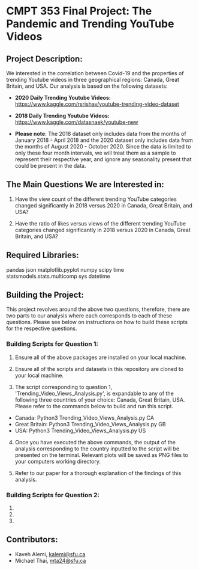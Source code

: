 # CMPT 353 Final Project: The Pandemic and Trending YouTube Videos

## Project Description: 
We interested in the correlation between Covid-19 and the properties of trending Youtube videos in three geographical regions: Canada, Great Britain, and USA. Our analysis is based on the following datasets:

* **2020 Daily Trending Youtube Videos:**     https://www.kaggle.com/rsrishav/youtube-trending-video-dataset
* **2018 Daily Trending Youtube Videos:**     https://www.kaggle.com/datasnaek/youtube-new

* **Please note**: The 2018 dataset only includes data from the months of January 2018 - April 2018 and the 2020 dataset only includes data from the months of August 2020 - October 2020. Since the data is limited to only these four month intervals, we will treat them as a sample to represent their respective year, and ignore any seasonality present that could be present in the data.

## The Main Questions We are Interested in:

1. Have the view count of the different trending YouTube categories changed significantly in 2018 versus 2020 in  Canada, Great Britain, and USA?

1. Have the ratio of likes versus views of the different trending YouTube categories changed significantly in 2018 versus 2020 in  Canada, Great Britain, and USA?


## Required Libraries: 
pandas
json
matplotlib.pyplot
numpy
scipy
time
statsmodels.stats.multicomp
sys
datetime


## Building the Project: 
This project revolves around the above two questions, therefore, there are two parts to our analysis where each corresponds to each of these questions. Please see below on instructions on how to build these scripts for the respective questions.

### Building Scripts for Question 1:

1) Ensure all of the above packages are installed on your local machine.

2) Ensure all of the scripts and datasets in this repository are cloned to your local machine.

3) The script corresponding to question 1, 'Trending_Video_Views_Analysis.py', is expandable to any of the following three countries of your choice: Canada, Great Britain, USA. Please refer to the commands below to build and run this script.

* Canada: Python3 Trending_Video_Views_Analysis.py CA
* Great Britain: Python3 Trending_Video_Views_Analysis.py GB
* USA: Python3 Trending_Video_Views_Analysis.py US

4) Once you have executed the above commands, the output of the analysis corresponding to the country inputted to the script will be presented on the terminal. Relevant plots will be saved as PNG files to your computers working directory.

5) Refer to our paper for a thorough explanation of the findings of this analysis.

### Building Scripts for Question 2:

1)

2)

3)

## Contributors:
- Kaveh Alemi, kalemi@sfu.ca
- Michael Thai, mta24@sfu.ca